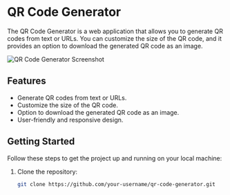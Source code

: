 # QR Code Generator

The QR Code Generator is a web application that allows you to generate QR codes from text or URLs. You can customize the size of the QR code, and it provides an option to download the generated QR code as an image.

![QR Code Generator Screenshot](screenshots/qr-code-generator.png)

## Features

- Generate QR codes from text or URLs.
- Customize the size of the QR code.
- Option to download the generated QR code as an image.
- User-friendly and responsive design.

## Getting Started

Follow these steps to get the project up and running on your local machine:

1. Clone the repository:

   ```bash
   git clone https://github.com/your-username/qr-code-generator.git
